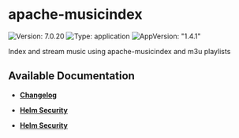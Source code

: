 # apache-musicindex

![Version: 7.0.20](https://img.shields.io/badge/Version-7.0.20-informational?style=flat-square) ![Type: application](https://img.shields.io/badge/Type-application-informational?style=flat-square) ![AppVersion: "1.4.1"](https://img.shields.io/badge/AppVersion-"1.4.1"-informational?style=flat-square)

Index and stream music using apache-musicindex and m3u playlists

## Available Documentation

- [**Changelog**](CHANGELOG)

- [**Helm Security**](container-security)

- [**Helm Security**](helm-security)

